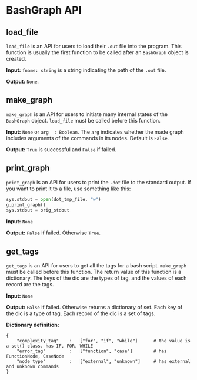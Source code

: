 # BashGraph API 

## load_file

`load_file` is an API for users to load their `.out` file into the program. This function is usually the first function to be called after an `BashGraph` object is created. 

**Input:**  `fname: string` is a string indicating the path of the `.out` file. 

**Output:** `None`. 



## make_graph

`make_graph` is an API for users to initiate many internal states of the `BashGraph` object.  `load_file` must be called before this function. 

**Input:**  `None` or `arg  : Boolean`. The `arg` indicates whether the made graph includes arguments of the commands in its nodes. Default is `False`.

**Output:** `True` is successful and `False` if failed. 



## print_graph
`print_graph` is an API for users to print the `.dot` file to the standard output. If you want to print it to a file, use something like this:

``` python
sys.stdout = open(dot_tmp_file, "w")
g.print_graph()
sys.stdout = orig_stdout
```

**Input:** `None`

**Output:** `False` if failed. Otherwise `True`.




## get_tags

`get_tags` is an API for users to get all the tags for a bash script. `make_graph` must be called before this function. 
The return value of this function is a dictionary. The keys of the dic are the types of tag, and the values of each record are the tags. 

**Input:**  `None` 

**Output:** `False` if failed. Otherwise returns a dictionary of set. Each key of the dic is a type of tag. Each record of the dic is a set of tags. 

**Dictionary definition:**

```
{
    "complexity_tag"    :   ["for", "if", "while"]      # the value is a set() class. has IF, FOR, WHILE 
    "error_tag"         :   ["function", "case"]        # has FunctionNode, CaseNode       
    "node_type"         :   ["external", "unknown"]     # has external and unknown commands
}

```

